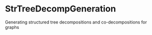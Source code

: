 # StrTreeDecompGeneration
Generating structured tree decompositions and co-decompositions for graphs
